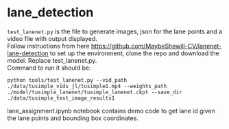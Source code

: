 # lane_detection

`test_lanenet.py` is the file to generate images, json for the lane points and a video file with output displayed.  
Follow instructions from here https://github.com/MaybeShewill-CV/lanenet-lane-detection to set up the environment, clone the repo and download the model. Replace test_lanenet.py.  
Command to run it should be:  
```
python tools/test_lanenet.py --vid_path ./data/tusimple_vids_jl/tusimple1.mp4 --weights_path ./model/tusimple_lanenet/tusimple_lanenet.ckpt --save_dir ./data/tusimple_test_image_results1
```

lane_assignment.ipynb notebook contains demo code to get lane id given the lane points and bounding box coordinates.
